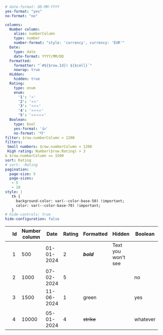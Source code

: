 ```yaml enhanced-tables

# date-format: DD-MM-YYYY
yes-format: "yes"
no-format: "no"

columns:
  Number column:
    alias: numberColumn
    type: number
    number-format: "style: 'currency', currency: 'EUR'"
  Date:
    type: date
    date-format: YYYY/MM/DD
  Formatted:
    formatter: "`#${$row.Id}) ${$cell}`"
    nowrap: true
  Hidden:
    hidden: true
  Rating:
    type: enum
    enum:
      '1': '⭐️'
      '2': '⭐️⭐️'
      '3': '⭐️⭐️⭐️'
      '4': '⭐️⭐️⭐️⭐️'
      '5': '⭐️⭐️⭐️⭐️⭐️'
  Boolean:
    type: bool
    yes-format: '👍'
    no-format: '👎'
filter: $row.numberColumn > 1200
filters:
 Small numbers: $row.numberColumn < 1200
 High rating: Number($row.Rating) > 3
& $row.numberColumn == 1500
sort: Rating
# sort: -Rating
pagination:
  page-size: 5
  page-sizes:
   - 5
   - 10
style: |
   th {
     background-color: var(--color-base-50) !important;
     color: var(--color-base-70) !important;
   }
# hide-controls: true
hide-configuration: false
```
|     | Id  | Number column | Date       | Rating | Formatted  | Hidden             | Boolean  |
| --- | --- | ------------- | ---------- | ------ | ---------- | ------------------ | -------- |
|     | 1   | 500           | 01-01-2024 | 2      | _**bold**_ | Text you won't see |          |
|     | 2   | 1000          | 07-02-2024 | 5      |            |                    | no       |
|     | 3   | 1500          | 11-06-2024 | 1      | green      |                    | yes      |
|     |     |               |            |        |            |                    |          |
|     | 4   | 10000         | 05-01-2024 | 4      | ~~strike~~ |                    | whatever |